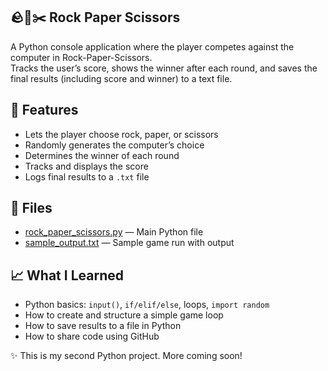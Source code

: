 ## 🪨📄✂️ Rock Paper Scissors
  
A Python console application where the player competes against the computer in Rock-Paper-Scissors.  
Tracks the user’s score, shows the winner after each round, and saves the final results (including score and winner) to a text file.

## 🚀 Features
- Lets the player choose rock, paper, or scissors
- Randomly generates the computer’s choice
- Determines the winner of each round
- Tracks and displays the score
- Logs final results to a `.txt` file

## 📁 Files
- [rock_paper_scissors.py](rock_paper_scissors.py) — Main Python file
- [sample_output.txt](sample_output.txt) — Sample game run with output

## 📈 What I Learned
- Python basics: `input()`, `if/elif/else`, loops, `import random`  
- How to create and structure a simple game loop  
- How to save results to a file in Python  
- How to share code using GitHub  

✨ This is my second Python project. More coming soon!  
